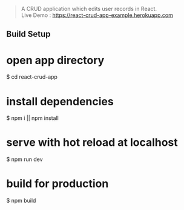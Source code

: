 

> A CRUD application which edits user records in React.  
Live Demo : https://react-crud-app-example.herokuapp.com

## Build Setup

# open app directory
$ cd react-crud-app

# install dependencies
$ npm i || npm install

# serve with hot reload at localhost
$ npm run dev

# build for production
$ npm build
```
